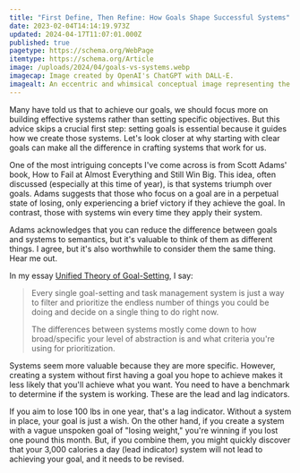 ```yaml
---
title: "First Define, Then Refine: How Goals Shape Successful Systems"
date: 2023-02-04T14:14:19.973Z
updated: 2024-04-17T11:07:01.000Z
published: true
pagetype: https://schema.org/WebPage
itemtype: https://schema.org/Article
image: /uploads/2024/04/goals-vs-systems.webp
imagecap: Image created by OpenAI's ChatGPT with DALL-E.
imagealt: An eccentric and whimsical conceptual image representing the interplay of goals and systems for achieving success. The image includes a large, colorful architectural blueprint spread across a table, symbolizing 'goals'. Intertwined with the blueprint are various gears and mechanical parts, now depicted with surreal features like eyes and limbs, representing 'systems', which together form an animated, almost creature-like machine. This quirky setup illustrates how goals and systems creatively support each other. The background shows a vibrant, eclectic office environment with odd decorations.
---
```


Many have told us that to achieve our goals, we should focus more on building effective systems rather than setting specific objectives. But this advice skips a crucial first step: setting goals is essential because it guides how we create those systems. Let's look closer at why starting with clear goals can make all the difference in crafting systems that work for us.

One of the most intriguing concepts I've come across is from Scott Adams' book, How to Fail at Almost Everything and Still Win Big. This idea, often discussed (especially at this time of year), is that systems triumph over goals. Adams suggests that those who focus on a goal are in a perpetual state of losing, only experiencing a brief victory if they achieve the goal. In contrast, those with systems win every time they apply their system.

Adams acknowledges that you can reduce the difference between goals and systems to semantics, but it's valuable to think of them as different things. I agree, but it's also worthwhile to consider them the same thing. Hear me out.

In my essay [Unified Theory of Goal-Setting](/unified-theory-of-goal-setting/), I say:

> Every single goal-setting and task management system is just a way to filter and prioritize the endless number of things you could be doing and decide on a single thing to do right now.
>
> The differences between systems mostly come down to how broad/specific your level of abstraction is and what criteria you're using for prioritization.

Systems seem more valuable because they are more specific. However, creating a system without first having a goal you hope to achieve makes it less likely that you'll achieve what you want. You need to have a benchmark to determine if the system is working. These are the lead and lag indicators.

If you aim to lose 100 lbs in one year, that's a lag indicator. Without a system in place, your goal is just a wish. On the other hand, if you create a system with a vague unspoken goal of "losing weight," you're winning if you lost one pound this month. But, if you combine them, you might quickly discover that your 3,000 calories a day (lead indicator) system will not lead to achieving your goal, and it needs to be revised.
